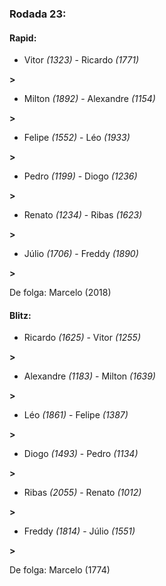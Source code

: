 ### Rodada 23:

#### Rapid:

* Vitor *(1323)*     -     Ricardo *(1771)*

 **>** 
* Milton *(1892)*     -     Alexandre *(1154)*

 **>** 
* Felipe *(1552)*     -     Léo *(1933)*

 **>** 
* Pedro *(1199)*     -     Diogo *(1236)*

 **>** 
* Renato *(1234)*     -     Ribas *(1623)*

 **>** 
* Júlio *(1706)*     -     Freddy *(1890)*

 **>** 

De folga: Marcelo (2018)

#### Blitz:

* Ricardo *(1625)*     -     Vitor *(1255)*

 **>** 
* Alexandre *(1183)*     -     Milton *(1639)*

 **>** 
* Léo *(1861)*     -     Felipe *(1387)*

 **>** 
* Diogo *(1493)*     -     Pedro *(1134)*

 **>** 
* Ribas *(2055)*     -     Renato *(1012)*

 **>** 
* Freddy *(1814)*     -     Júlio *(1551)*

 **>** 

De folga: Marcelo (1774)

